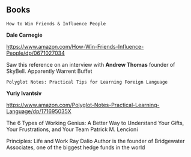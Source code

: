 ## Books

`How to Win Friends & Influence People`

**Dale Carnegie**

https://www.amazon.com/How-Win-Friends-Influence-People/dp/0671027034

Saw this reference on an interview with **Andrew Thomas** founder of SkyBell. Apparently Warrent Buffet 

`Polyglot Notes: Practical Tips for Learning Foreign Language`

**Yuriy Ivantsiv**

https://www.amazon.com/Polyglot-Notes-Practical-Learning-Language/dp/171695035X

The 6 Types of Working Genius:
A Better Way to Understand Your Gifts, Your Frustrations, and Your Team
Patrick M. Lencioni

Principles: Life and Work
Ray Dalio
Author is the founder of Bridgewater Associates, one of the biggest hedge funds in the world

